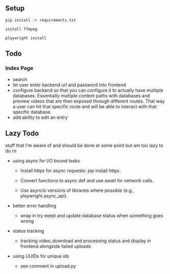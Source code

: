 ## Setup

`pip install -r requirements.txt`

`install ffmpeg`

`playwright install`

## Todo

### Index Page

- search
- let user enter backend url and password into frontend
- configure backend so that you can configure it to actually have multiple databases. Essentially multiple content paths with databases and preview videos that are then exposed through different routes. That way a user can hit that specific route and will be able to interact with that specific database.
- add ability to edit an entry

## Lazy Todo

stuff that I'm aware of and should be done at some point but am too lazy to do rn

- using async for I/O bound tasks

  - Install httpx for async requests: pip install httpx.

  - Convert functions to async def and use await for network calls.

  - Use asyncio versions of libraries where possible (e.g., playwright.async_api).

- better error handling

  - wrap in try exept and update database status when something goes wrong

- status tracking

  - tracking video_download and processing status and display in frontend alongside failed uploads

- using UUIDs for unique ids
  - see comment in upload.py
